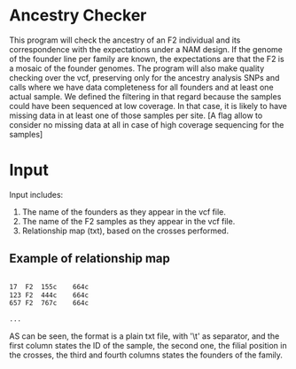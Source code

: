 # Ancestry Checker

This program will check the ancestry of an F2 individual and its correspondence with the expectations under a NAM design. If the genome of the founder line per family are known, the expectations are that the F2 is a mosaic of the founder genomes. The program will also make quality checking over the vcf, preserving only for the ancestry analysis SNPs and calls where we have data completeness for all founders and at least one actual sample. We defined the filtering in that regard because the samples could have been sequenced at low coverage. In that case, it is likely to have missing data in at least one of those samples per site. [A flag allow to consider no missing data at all in case of high coverage sequencing for the samples]

# Input

Input includes:

1) The name of the founders as they appear in the vcf file.
2) The name of the F2 samples as they appear in the vcf file.
3) Relationship map (txt), based on the crosses performed.

## Example of relationship map

```txt

17  F2  155c    664c
123 F2  444c    664c
657 F2  767c    664c

...

```

AS can be seen, the format is a plain txt file, with '\t' as separator, and the first column states the ID of the sample, the second one, the filial position in the crosses, the third and fourth columns states the founders of the family.
